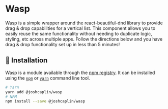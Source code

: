 # Wasp

Wasp is a simple wrapper around the react-beautiful-dnd library to provide drag & drop capabilities for a vertical list.  This component allows you to easily reuse the same functionality without needing to duplicate logic, styling, etc across multiple apps.  Follow the directions below and you have drag & drop functionality set up in less than 5 minutes!
&nbsp;


## :hammer: Installation

Wasp is a module available through the [npm registry](https://www.npmjs.com/). It can be installed using the [`npm`](https://docs.npmjs.com/getting-started/installing-npm-packages-locally) or [`yarn`](https://yarnpkg.com/en/) command line tool.

```sh
# Yarn 
yarn add @joshcaplin/wasp
# NPM 
npm install --save @joshcaplin/wasp 
```
&nbsp;



<!-- 
[![Travis][build-badge]][build]
[![npm package][npm-badge]][npm]
[![Coveralls][coveralls-badge]][coveralls]

Describe wasp here.

[build-badge]: https://img.shields.io/travis/user/repo/master.png?style=flat-square
[build]: https://travis-ci.org/user/repo

[npm-badge]: https://img.shields.io/npm/v/npm-package.png?style=flat-square
[npm]: https://www.npmjs.org/package/npm-package

[coveralls-badge]: https://img.shields.io/coveralls/user/repo/master.png?style=flat-square
[coveralls]: https://coveralls.io/github/user/repo 
-->
